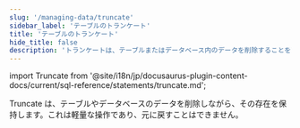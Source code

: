 ```yaml
---
slug: '/managing-data/truncate'
sidebar_label: 'テーブルのトランケート'
title: 'テーブルのトランケート'
hide_title: false
description: 'トランケートは、テーブルまたはデータベース内のデータを削除することを可能にしますが、その存在は保持します。'
---
```


import Truncate from '@site/i18n/jp/docusaurus-plugin-content-docs/current/sql-reference/statements/truncate.md';

Truncate は、テーブルやデータベースのデータを削除しながら、その存在を保持します。これは軽量な操作であり、元に戻すことはできません。

<Truncate/>
